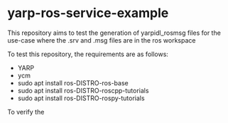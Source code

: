 # yarp-ros-service-example

This repository aims to test the generation of yarpidl_rosmsg files for the use-case where the .srv and .msg files are in the ros workspace

To test this repository, the requirements are as follows:


* YARP
*  ycm
*  sudo apt install ros-DISTRO-ros-base
*  sudo apt install ros-DISTRO-roscpp-tutorials
*  sudo apt install ros-DISTRO-rospy-tutorials


To verify the
